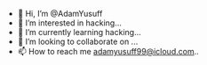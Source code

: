 - 👋 Hi, I’m @AdamYusuff
- 👀 I’m interested in hacking...
- 🌱 I’m currently learning hacking...
- 💞️ I’m looking to collaborate on ...
- 📫 How to reach me adamyusuff99@icloud.com..

<!---
AdamYusuff/AdamYusuff is a ✨ special ✨ repository because its `README.md` (this file) appears on your GitHub profile.
You can click the Preview link to take a look at your changes.
--->
